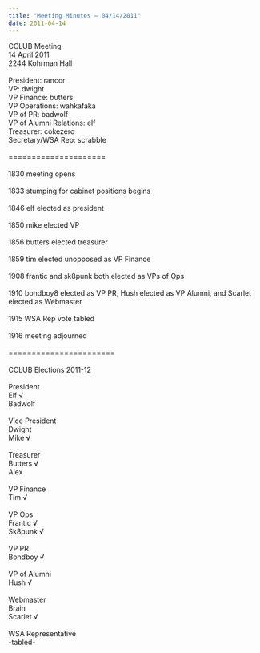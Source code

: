 ```yaml
---
title: "Meeting Minutes – 04/14/2011"
date: 2011-04-14
---
```

CCLUB Meeting<br />
14 April 2011<br />
2244 Kohrman Hall<br />
<br />
President: rancor<br />
VP: dwight<br />
VP Finance: butters<br />
VP Operations: wahkafaka<br />
VP of PR: badwolf<br />
VP of Alumni Relations: elf<br />
Treasurer: cokezero<br />
Secretary/WSA Rep: scrabble<br />
<br />
=====================<br />
<br />
1830 meeting opens<br />
<br />
1833 stumping for cabinet positions begins<br />
<br />
1846 elf elected as president<br />
<br />
1850 mike elected VP<br />
<br />
1856 butters elected treasurer<br />
<br />
1859 tim elected unopposed as VP Finance<br />
<br />
1908 frantic and sk8punk both elected as VPs of Ops<br />
<br />
1910 bondboy8 elected as VP PR, Hush elected as VP Alumni, and Scarlet elected as Webmaster<br />
<br />
1915 WSA Rep vote tabled<br />
<br />
1916 meeting adjourned<br />
<br />
=======================<br />
<br />
CCLUB Elections 2011-12<br />
<br />
President<br />
Elf &#8730;<br />
Badwolf<br />
<br />
Vice President<br />
Dwight <br />
Mike &#8730;<br />
<br />
Treasurer<br />
Butters &#8730;<br />
Alex<br />
<br />
VP Finance<br />
Tim &#8730;<br />
<br />
VP Ops<br />
Frantic &#8730;<br />
Sk8punk &#8730;<br />
<br />
VP PR<br />
Bondboy &#8730;<br />
<br />
VP of Alumni<br />
Hush &#8730;<br />
<br />
Webmaster<br />
Brain<br />
Scarlet &#8730;<br />
<br />
WSA Representative<br />
-tabled-<br />
<br />
<br />
<br />
<br />
<br />
